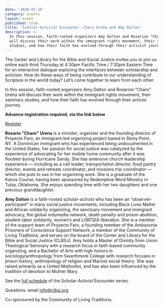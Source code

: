 ```yaml
---
date: '2020-07-16'
category: events
layout: event
published: true
title: 'Scholar-Activist Encounter: Charo Ureña and Amy Dalton'
description: >-
  In this session, faith-rooted organizers Amy Dalton and Rosarion "Charo" Ureña
  will discuss their work within the immigrant rights movement, their seminary
  studies, and how their faith has evolved through their activist journey.
---
```

The Center and Library for the Bible and Social Justice invites you to
join us online each third Thursday at 4:30pm Pacific Time / 7:30pm
Eastern Time for an interactive dialogue exploring the interfaces
between scholarship and activism. How do these ways of being contribute
to our understanding of Scripture in the world today? Let’s come
together to learn from each other.

In this session, faith-rooted organizers Amy Dalton and Rosarion "Charo"
Ureña will discuss their work within the immigrant rights movement,
their seminary studies, and how their faith has evolved through their
activist journey.

**Advance registration required, via the link below**

<a class="primary donate button small" href="https://us02web.zoom.us/meeting/register/tZIsdu2gpzsiH9eqIbSgCokxhFlkCrTVJZW1">Register</a>

**Rosario "Charo" Urena** is a minister, organizer and the founding director
of Proyecto Faro, an immigrant-led organizing project based in Stony
Point, NY. A Dominican immigrant who has experienced being undocumented
in the United States, her passion for social justice was catalyzed by
the experience of advocating for her mobile home community after it was
flooded during Hurricane Sandy. She has extensive church leadership
experience — including as a cell leader, transportation director, food
pantry director, events and retreats coordinator, and missions trip
coordinator — which she puts to use in her organizing work. She is a
graduate of the Kairos Course, having been sponsored by Redemptive Word
Ministry in Tulsa, Oklahoma. She enjoys spending time with her two
daughters and one precious granddaughter.

**Amy Dalton** is a faith-rooted scholar-activist who has been an
“observer-participant” in many social justice movements, including Black
Lives Matter and African solidarity organizing, the sanctuary movement
and immigrant advocacy, the global indymedia network, death penalty and
prison abolition, student-labor solidarity, women’s and LGBTQIA
liberation. She is a member of the support team of Proyecto Faro, a
founding member of the Ambazonia Prisoners of Conscience Support
Network, a member of the Community of Living Traditions, and serves on
the board of the Center and Library for the Bible and Social Justice
(CLBSJ). Amy holds a Master of Divinity from Union Theological Seminary
with a research focus in faith-based community organizing, and a
Bachelor of Arts with high honors in sociology/anthropology from
Swarthmore College with research focuses in prison history, anthropology
of religion and Marxist social theory. She was raised primarily as a
United Methodist, and has also been influenced by the tradition of
devotion to Mother Mary.

See the [full schedule](https://clbsj.org/news/2020/06/11/scholar-activist-encounters/)
of the Scholar-Activist Encounter series.

Questions: email [info@clbsj.org](mailto:info@clbsj.org)

Co-sponsored by the Community of Living Traditions.
